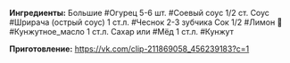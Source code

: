 
**Ингредиенты:** 
Большие #Огурец 5-6 шт.
#Соевый соус 1/2 ст.
Соус #Шрирача (острый соус) 1 ст.л.
#Чеснок 2-3 зубчика
Сок 1/2 #Лимон 🍋 
#Кунжутное_масло 1 ст.л.
Сахар или #Мёд 1 ст.л.
#Кунжут

**Приготовление:**
https://vk.com/clip-211869058_456239183?c=1
